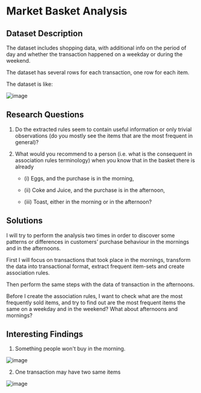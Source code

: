 #  Market Basket Analysis

## Dataset Description

The dataset includes shopping data, with additional info on the period of day and whether the transaction happened on a weekday or during the weekend.

The dataset has several rows for each transaction, one row for each item.

The dataset is like: 

![image](https://user-images.githubusercontent.com/97128113/201421744-7d9f082f-2122-4006-b30d-0bd12d7941a5.png)


## Research Questions

1. Do the extracted rules seem to contain useful information or only trivial observations (do you mostly see the items that are the most frequent in general)?

3. What would you recommend to a person (i.e. what is the consequent in association rules terminology) when you know that in the basket there is already 
 
   - (i) Eggs, and the purchase is in the morning, 
 
   - (ii) Coke and Juice, and the purchase is in the afternoon, 
   
   - (iii) Toast, either in the morning or in the afternoon?


## Solutions

I will try to perform the analysis two times in order to discover some patterns or differences in customers’ purchase behaviour in the mornings and in the afternoons. 

First I will focus on transactions that took place in the mornings, transform the data into transactional format, extract frequent item-sets and create association rules. 

Then perform the same steps with the data of transaction in the afternoons. 

Before I create the association rules, I want to check what are the most frequently sold items, and try to find out are the most frequent items the same on a weekday and in the weekend? What 
about afternoons and mornings?


## Interesting Findings

1. Something people won't buy in the morning. 

![image](https://user-images.githubusercontent.com/97128113/201423542-66f8860a-7174-4e8c-9d7f-8071198b69c8.png)

2. One transaction may have two same items

![image](https://user-images.githubusercontent.com/97128113/201423695-28d8c96b-125b-4c7c-a4d0-5de1162520b9.png)


